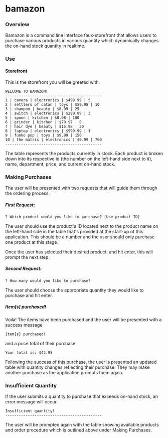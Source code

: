 # bamazon

### Overview
Bamazon is a command line interface faux-storefront that allows users to purchase various products in various quantity which dynamically changes the on-hand stock quantity in realtime.

### Use

#### Storefront
This is the storefront you will be greeted with.
```
WELCOME TO BAMAZON!
-------------------------------------------
1 | camera | electronics | $499.99 | 5
2 | settlers of catan | toys | $59.98 | 10
3 | shampoo | beauty | $8.99 | 25
4 | switch | electronics | $299.99 | 3
5 | spoon | kitchen | $0.98 | 100
6 | grinder | kitchen | $79.97 | 8
7 | hair dye | beauty | $15.98 | 30
8 | laptop | electronics | $999.99 | 1
9 | funko pop | toys | $9.99 | 150
10 | the matrix | electronics | $9.99 | 700
-------------------------------------------
```

The table represents the products currently in stock. Each product is broken down into its respective id (the number on the left-hand side next to it), name, department, price, and current on-hand stock.

### Making Purchases
The user will be presented with two requests that will guide them through the ordering process.

##### First Request:
```
? Which product would you like to purchase? [Use product ID]
```
The user should use the product's ID located next to the product name on the left-hand side in the table that's provided at the start-up of this application. This should be a number and the user should only purchase one product at this stage.

Once the user has selected their desired product, and hit enter, this will prompt the next step.

##### Second Request: 
```
? How many would you like to purchase?
```
The user should choose the appropriate quantity they would like to purchase and hit enter.

##### Item[s] purchased!
Voila! The items have been purchased and the user will be presented with a success message
```
Item[s] purchased!
```
and a price total of their purchase
```
Your total is: $42.98
```
Following the success of this purchase, the user is presented an updated table with quantity changes reflecting their purchase. They may make another purchase as the application prompts them again.

### Insufficient Quantity
If the user submits a quantity to purchase that exceeds on-hand stock, an error message will occur.
```
Insufficient quantity!
-------------------------------------------
```
The user will be prompted again with the table showing available products and order procedure which is outlined above under Making Purchases.

